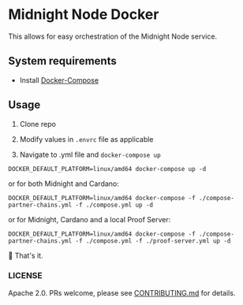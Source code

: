 # Midnight Node Docker

This allows for easy orchestration of the Midnight Node service.

## System requirements

- Install [Docker-Compose](https://docs.docker.com/compose/install/)

## Usage

1. Clone repo

3. Modify values in `.envrc` file as applicable

2. Navigate to .yml file and `docker-compose up`

```shell
DOCKER_DEFAULT_PLATFORM=linux/amd64 docker-compose up -d
```

or for both Midnight and Cardano:

```shell
DOCKER_DEFAULT_PLATFORM=linux/amd64 docker-compose -f ./compose-partner-chains.yml -f ./compose.yml up -d
```

or for Midnight, Cardano and a local Proof Server:

```shell
DOCKER_DEFAULT_PLATFORM=linux/amd64 docker-compose -f ./compose-partner-chains.yml -f ./compose.yml -f ./proof-server.yml up -d
```

🚀 That's it.

### LICENSE

Apache 2.0. PRs welcome, please see [CONTRIBUTING.md](CONTRIBUTING.md) for details.
